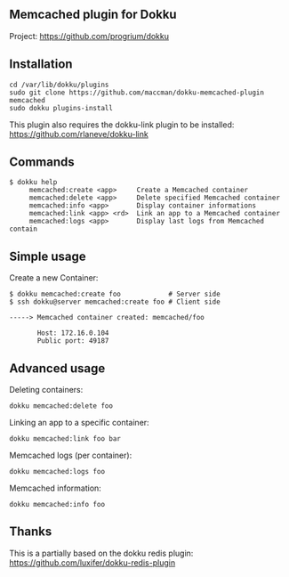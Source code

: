 Memcached plugin for Dokku
--------------------------

Project: https://github.com/progrium/dokku

Installation
------------
```
cd /var/lib/dokku/plugins
sudo git clone https://github.com/maccman/dokku-memcached-plugin memcached
sudo dokku plugins-install
```

This plugin also requires the dokku-link plugin to be installed:
https://github.com/rlaneve/dokku-link


Commands
--------
```
$ dokku help
     memcached:create <app>     Create a Memcached container
     memcached:delete <app>     Delete specified Memcached container
     memcached:info <app>       Display container informations
     memcached:link <app> <rd>  Link an app to a Memcached container
     memcached:logs <app>       Display last logs from Memcached contain
```

Simple usage
------------

Create a new Container:
```
$ dokku memcached:create foo            # Server side
$ ssh dokku@server memcached:create foo # Client side

-----> Memcached container created: memcached/foo

       Host: 172.16.0.104
       Public port: 49187
```

Advanced usage
--------------

Deleting containers:
```
dokku memcached:delete foo
```

Linking an app to a specific container:
```
dokku memcached:link foo bar
```

Memcached logs (per container):
```
dokku memcached:logs foo
```

Memcached information:
```
dokku memcached:info foo
```

Thanks
------

This is a partially based on the dokku redis plugin: https://github.com/luxifer/dokku-redis-plugin

